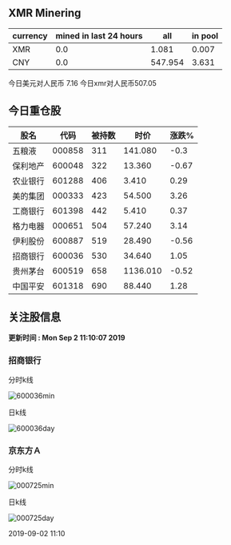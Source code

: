 ## XMR Minering

|currency|mined in last 24 hours|all|in pool|
|---|---|---|---|
|XMR|0.0|1.081|0.007|
|CNY|0.0|547.954|3.631|

今日美元对人民币 7.16	今日xmr对人民币507.05


## 今日重仓股 

|股名|代码|被持数|时价|涨跌%|
|---|---|---|---|---|
|五粮液|000858|311|141.080|-0.3|
|保利地产|600048|322|13.360|-0.67|
|农业银行|601288|406|3.410|0.29|
|美的集团|000333|423|54.500|3.26|
|工商银行|601398|442|5.410|0.37|
|格力电器|000651|504|57.240|3.14|
|伊利股份|600887|519|28.490|-0.56|
|招商银行|600036|530|34.640|1.05|
|贵州茅台|600519|658|1136.010|-0.52|
|中国平安|601318|690|88.440|1.28|

## 关注股信息
**更新时间 : Mon Sep  2 11:10:07 2019**
### 招商银行 
分时k线

![600036min](http://image.sinajs.cn/newchart/min/n/sh600036.gif)

日k线

![600036day](http://image.sinajs.cn/newchart/daily/n/sh600036.gif)

### 京东方Ａ 
分时k线

![000725min](http://image.sinajs.cn/newchart/min/n/sz000725.gif)

日k线

![000725day](http://image.sinajs.cn/newchart/daily/n/sz000725.gif)

2019-09-02 11:10